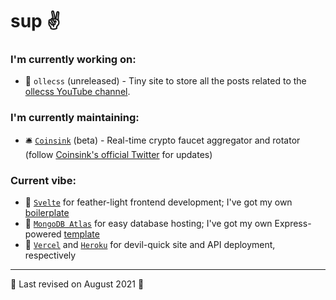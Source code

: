 <!--
**ollefrost/ollefrost** is a ✨ _special_ ✨ repository because its `README.md` (this file) appears on your GitHub profile.

Here are some ideas to get you started:

- 🔭 I’m currently working on ...
- 🌱 I’m currently learning ...
- 👯 I’m looking to collaborate on ...
- 🤔 I’m looking for help with ...
- 💬 Ask me about ...
- 📫 How to reach me: ...
- 😄 Pronouns: ...
- ⚡ Fun fact: ...
-->

# sup ✌️

### I'm currently working on:

- 📔 `ollecss` (unreleased) - Tiny site to store all the posts related to the [ollecss YouTube channel](https://www.youtube.com/channel/UCBDopo8825exbqCH4N-nv5A).
<!-- - 🔮 `Imon` (unreleased) - Social 'linktree', with a twist - 'Ko-Mon-Qi' system (collective value, platform cards, unique value), and heavily statistics-based -->
<!-- - 🍉 `Ye Dada!` (unreleased, on hold) - Trackable Genshin Impact primo codes, web events and possibly even more, in one tidy little place -->

### I'm currently maintaining:

- 🛎️ [`Coinsink`](https://www.coinsink.cc/) (beta) - Real-time crypto faucet aggregator and rotator (follow [Coinsink's official Twitter](https://twitter.com/coinsink) for updates)

### Current vibe:

- 🚀 [`Svelte`](https://github.com/sveltejs/svelte) for feather-light frontend development; I've got my own [boilerplate](https://github.com/ollefrost/ollesvelte)
- 📜 [`MongoDB Atlas`](https://www.mongodb.com/cloud/atlas) for easy database hosting; I've got my own Express-powered [template](https://github.com/ollefrost/olleatlas)
- 🎈 [`Vercel`](https://github.com/vercel/vercel) and [`Heroku`](https://github.com/heroku/cli) for devil-quick site and API deployment, respectively

<!--
⚡ `I'm On` (unreleased) - Specialised links for those who play specific games, or use specific sites

🥒 `Hypickles` (unreleased, hiatus) - A place to access a rich amount of live data of your favourite Minecraft servers, and what your friends are up to on them. Currently focused on Hypixel, may expand to other servers in the future

📒 `Teyvat Codex` (unreleased, hiatus) - A reimagined, enhanced API, wiki and community platform for Genshin Impact
-->

---

🍉 Last revised on August 2021 🍉
